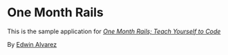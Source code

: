 # One Month Rails

This is the sample application for
[*One Month Rails; Teach Yourself to Code*](http://onemonthrails.com)

By [Edwin Alvarez](http://eoalvarez.flavors.me/#])
